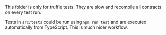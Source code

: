 This folder is only for truffle tests. They are slow and recompile all contracts on every test run.

Tests in `src/tests` could be run using `npm run test` and are executed automatically from TypeScript. This is much nicer workflow.
